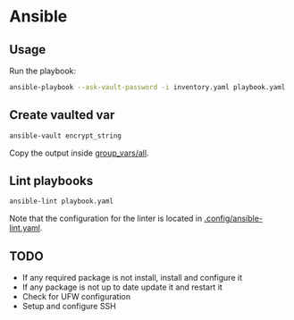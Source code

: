 # Ansible

## Usage

Run the playbook:

```bash
ansible-playbook --ask-vault-password -i inventory.yaml playbook.yaml
```

## Create vaulted var

```bash
ansible-vault encrypt_string
```

Copy the output inside [group_vars/all](./group_vars/all).

## Lint playbooks

```bash
ansible-lint playbook.yaml
```

Note that the configuration for the linter is located in [.config/ansible-lint.yaml](./.config/ansible-lint.yml).

## TODO

- If any required package is not install, install and configure it
- If any package is not up to date update it and restart it
- Check for UFW configuration
- Setup and configure SSH

